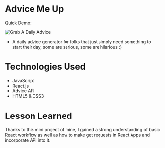 # Advice Me Up

Quick Demo:

![Grab A Daily Advice](https://user-images.githubusercontent.com/101066358/194474465-d6d1663b-ea29-4f7e-a70f-a79e8813d26b.gif)


- A daily advice generator for folks that just simply need something to start their day, some are serious, some are hilarious :) 

# Technologies Used
- JavaScript
- React.js
- Advice API
- HTML5 & CSS3

# Lesson Learned

Thanks to this mini project of mine, I gained a strong understanding of basic React workflow as well as how to make get requests in React Apps and incorporate API into it. 
